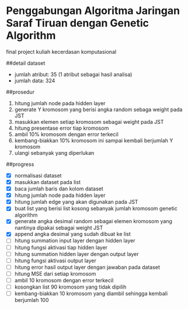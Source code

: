 # Penggabungan Algoritma Jaringan Saraf Tiruan dengan Genetic Algorithm
final project kuliah kecerdasan komputasional

##detail dataset
- jumlah atribut: 35 (1 atribut sebagai hasil analisa)
- jumlah data: 324

##prosedur
1. hitung jumlah node pada hidden layer
2. generate Y kromosom yang berisi angka random sebaga weight pada JST
3. masukkan elemen setiap kromosom sebagai weight pada JST
4. hitung presentase error tiap kromosom
5. ambil 10% kromosom dengan error terkecil
6. kembang-biakkan 10% kromosom ini sampai kembali berjumlah Y kromosom
7. ulangi sebanyak yang diperlukan

##progress
- [x] normalisasi dataset
- [x] masukkan dataset pada list
- [x] baca jumlah baris dan kolom dataset
- [x] hitung jumlah node pada hidden layer
- [x] hitung jumlah edge yang akan digunakan pada JST
- [x] buat list yang berisi list kosong sebanyak jumlah kromosom genetic algorithm
- [x] generate angka desimal random sebagai elemen kromosom yang nantinya dipakai sebagai weight JST
- [x] append angka desimal yang sudah dibuat ke list
- [ ] hitung summation input layer dengan hidden layer
- [ ] hitung fungsi aktivasi tiap hidden layer
- [ ] hitung summation hidden layer dengan output layer
- [ ] hitung fungsi aktivasi output layer
- [ ] hitung error hasil output layer dengan jawaban pada dataset
- [ ] hitung MSE dari setiap kromosom
- [ ] ambil 10 kromosom dengan error terkecil
- [ ] kosongkan list 90 kromosom yang tidak dipilih
- [ ] kembang-biakkan 10 kromosom yang diambil sehingga kembali berjumlah 100

